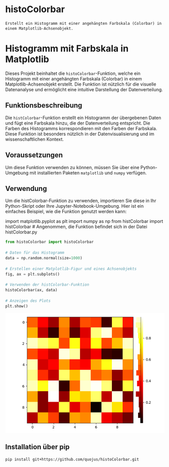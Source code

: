 # histoColorbar
    Erstellt ein Histogramm mit einer angehängten Farbskala (Colorbar) in einem Matplotlib-Achsenobjekt.

# Histogramm mit Farbskala in Matplotlib

Dieses Projekt beinhaltet die `histoColorbar`-Funktion, welche ein Histogramm mit einer angehängten Farbskala (Colorbar) in einem Matplotlib-Achsenobjekt erstellt. Die Funktion ist nützlich für die visuelle Datenanalyse und ermöglicht eine intuitive Darstellung der Datenverteilung.

## Funktionsbeschreibung

Die `histColorbar`-Funktion erstellt ein Histogramm der übergebenen Daten und fügt eine Farbskala hinzu, die der Datenverteilung entspricht. Die Farben des Histogramms korrespondieren mit den Farben der Farbskala. Diese Funktion ist besonders nützlich in der Datenvisualisierung und im wissenschaftlichen Kontext.

## Voraussetzungen

Um diese Funktion verwenden zu können, müssen Sie über eine Python-Umgebung mit installierten Paketen `matplotlib` und `numpy` verfügen.


## Verwendung

Um die histColorbar-Funktion zu verwenden, importieren Sie diese in Ihr Python-Skript oder Ihre Jupyter-Notebook-Umgebung. Hier ist ein einfaches Beispiel, wie die Funktion genutzt werden kann:

import matplotlib.pyplot as plt
import numpy as np
from histColorbar import histColorbar  # Angenommen, die Funktion befindet sich in der Datei histColorbar.py

```python
from histoColorbar import histoColorbar

# Daten für das Histogramm
data = np.random.normal(size=1000)

# Erstellen einer Matplotlib-Figur und eines Achsenobjekts
fig, ax = plt.subplots()

# Verwenden der histColorbar-Funktion
histoColorbar(ax, data)

# Anzeigen des Plots
plt.show()
```

![Alt-Text für das Bild](Beispielbild_1.png)

## Installation über pip

```bash
pip install git+https://github.com/quojus/histoColorbar.git

```
